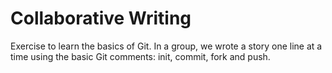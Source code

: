 Collaborative Writing
=============
Exercise to learn the basics of Git.
In a group, we wrote a story one line at a time using the basic Git comments: init, commit, fork and push.
